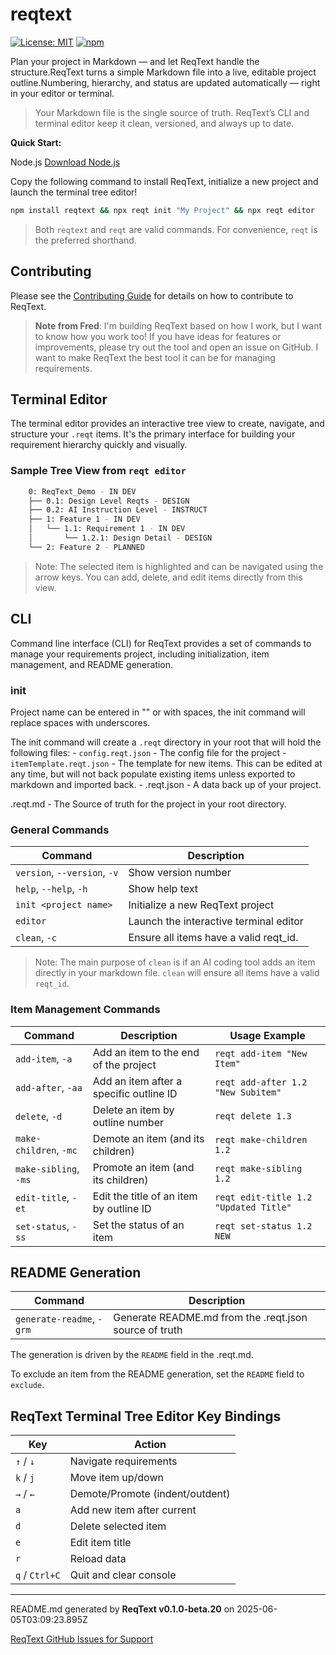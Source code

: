 # reqtext

[![License: MIT](https://img.shields.io/badge/license-MIT-blue.svg)](https://opensource.org/license/mit/)
[![npm](https://img.shields.io/npm/v/reqtext?color=blue)](https://www.npmjs.com/package/reqtext)

Plan your project in Markdown — and let ReqText handle the structure.ReqText turns a simple Markdown file into a live, editable project outline.Numbering, hierarchy, and status are updated automatically — right in your editor or terminal.

> Your Markdown file is the single source of truth.
> ReqText’s CLI and terminal editor keep it clean, versioned, and always up to date.

**Quick Start:**

Node.js [Download Node.js](https://nodejs.org/en/download/) 

Copy the following command to install ReqText, initialize a new project and launch the terminal tree editor!

```bash
npm install reqtext && npx reqt init "My Project" && npx reqt editor
```
> Both `reqtext` and `reqt` are valid commands. For convenience, `reqt` is the preferred shorthand.

## Contributing
Please see the [Contributing Guide](CONTRIBUTING.md) for details on how to contribute to ReqText.

> **Note from Fred**: I'm building ReqText based on how I work, but I want to know how you work too! If you have ideas for features or improvements, please try out the tool and open an issue on GitHub. I want to make ReqText the best tool it can be for managing requirements.

## Terminal Editor

The terminal editor provides an interactive tree view to create, navigate, and structure your `.reqt` items. It's the primary interface for building your requirement hierarchy quickly and visually.

### Sample Tree View from `reqt editor`

```bash
    0: ReqText_Demo - IN DEV
    ├── 0.1: Design Level Reqts - DESIGN
    ├── 0.2: AI Instruction Level - INSTRUCT
    ├── 1: Feature 1 - IN DEV
    │   └── 1.1: Requirement 1 - IN DEV
    │       └── 1.2.1: Design Detail - DESIGN
    └── 2: Feature 2 - PLANNED
```
> Note: The selected item is highlighted and can be navigated using the arrow keys. You can add, delete, and edit items directly from this view.

## CLI

Command line interface (CLI) for ReqText provides a set of commands to manage your requirements project, including initialization, item management, and README generation.

### init <project name>

Project name can be entered in "" or with spaces, the init command will replace spaces with underscores.

The init command will create a `.reqt` directory in your root that will hold the following files:
    - `config.reqt.json` - The config file for the project
    - `itemTemplate.reqt.json` - The template for new items. This can be edited at any time, but will not back populate existing items unless exported to markdown and imported back.
    - <project name>.reqt.json - A data back up of your project.

<project name>.reqt.md - The Source of truth for the project in your root directory.

### General Commands

| Command                | Description                          |
|------------------------|--------------------------------------|
| `version`, `--version`, `-v` | Show version number                |
| `help`, `--help`, `-h`       | Show help text                     |
| `init <project name>`        | Initialize a new ReqText project   |
| `editor`                     | Launch the interactive terminal editor |
| `clean`, `-c`                | Ensure all items have a valid reqt_id. |

> Note: The main purpose of `clean` is if an AI coding tool adds an item directly in your markdown file. `clean` will ensure all items have a valid `reqt_id`.

### Item Management Commands

| Command                        | Description                               | Usage Example |
|--------------------------------|-------------------------------------------|----------------|
| `add-item`, `-a`              | Add an item to the end of the project     | `reqt add-item "New Item"` |
| `add-after`, `-aa`            | Add an item after a specific outline ID   | `reqt add-after 1.2 "New Subitem"` |
| `delete`, `-d`                | Delete an item by outline number          | `reqt delete 1.3` |
| `make-children`, `-mc`        | Demote an item (and its children)         | `reqt make-children 1.2` |
| `make-sibling`, `-ms`         | Promote an item (and its children)        | `reqt make-sibling 1.2` |
| `edit-title`, `-et`           | Edit the title of an item by outline ID   | `reqt edit-title 1.2 "Updated Title"` |
| `set-status`, `-ss`           | Set the status of an item                 | `reqt set-status 1.2 NEW` |

## README Generation

| Command | Description |
| --- | --- |
| `generate-readme`, `-grm`     | Generate README.md from the .reqt.json source of truth |

The generation is driven by the `README` field in the .reqt.md.

To exclude an item from the README generation, set the `README` field to `exclude`.

## ReqText Terminal Tree Editor Key Bindings

| Key            | Action                          |
| -------------- | ------------------------------- |
| `↑` / `↓`      | Navigate requirements           |
| `k` / `j`      | Move item up/down               |
| `→` / `←`      | Demote/Promote (indent/outdent) |
| `a`            | Add new item after current      |
| `d`            | Delete selected item            |
| `e`            | Edit item title                 |
| `r`            | Reload data                     |
| `q` / `Ctrl+C` | Quit and clear console          |

---
README.md generated by **ReqText v0.1.0-beta.20** on 2025-06-05T03:09:23.895Z

[ReqText GitHub Issues for Support](https://github.com/fred-terzi/reqtext/issues)

